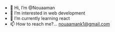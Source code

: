 - 👋 Hi, I’m @Nouaaman
- 👀 I’m interested in web development
- 🌱 I’m currently learning react
- 📫 How to reach me?... nouaamank1@gmail.com
<!---- 💞️ I’m looking to collaborate on ...--->

<!---
Nouaaman/Nouaaman is a ✨ special ✨ repository because its `README.md` (this file) appears on your GitHub profile.
You can click the Preview link to take a look at your changes.
--->
